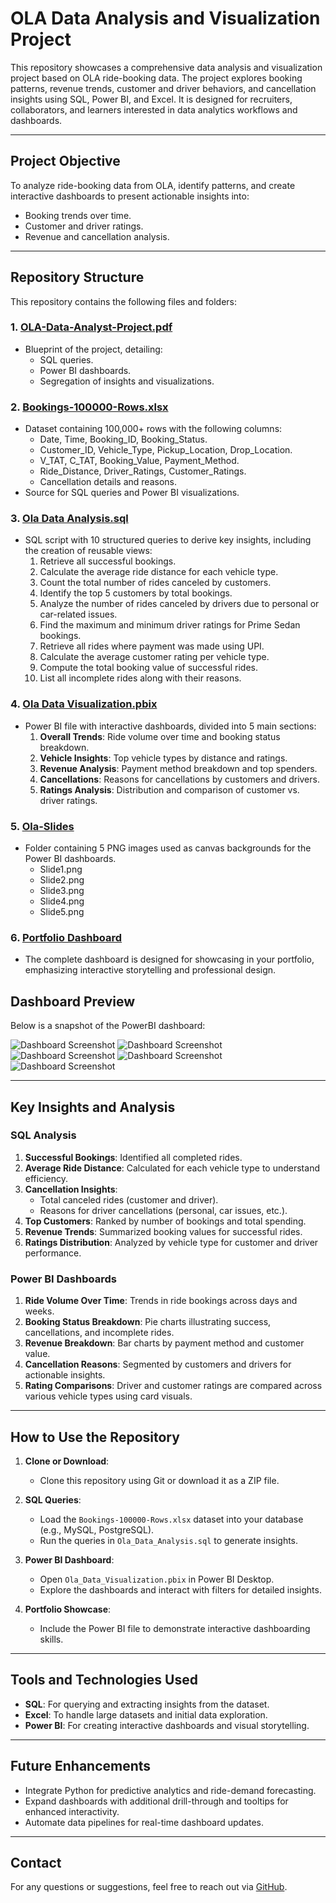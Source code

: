 # OLA Data Analysis and Visualization Project

This repository showcases a comprehensive data analysis and visualization project based on OLA ride-booking data. The project explores booking patterns, revenue trends, customer and driver behaviors, and cancellation insights using SQL, Power BI, and Excel. It is designed for recruiters, collaborators, and learners interested in data analytics workflows and dashboards.

---

## Project Objective
To analyze ride-booking data from OLA, identify patterns, and create interactive dashboards to present actionable insights into:
- Booking trends over time.
- Customer and driver ratings.
- Revenue and cancellation analysis.

---

## Repository Structure
This repository contains the following files and folders:

### 1. **[OLA-Data-Analyst-Project.pdf](OLA-Data-Analyst-Project.pdf)**
   - Blueprint of the project, detailing:
     - SQL queries.
     - Power BI dashboards.
     - Segregation of insights and visualizations.

### 2. **[Bookings-100000-Rows.xlsx](Bookings-100000-Rows.xlsx)**
   - Dataset containing 100,000+ rows with the following columns:
     - Date, Time, Booking_ID, Booking_Status.
     - Customer_ID, Vehicle_Type, Pickup_Location, Drop_Location.
     - V_TAT, C_TAT, Booking_Value, Payment_Method.
     - Ride_Distance, Driver_Ratings, Customer_Ratings.
     - Cancellation details and reasons.
   - Source for SQL queries and Power BI visualizations.

### 3. **[Ola Data Analysis.sql](Ola_Data_Analysis.sql)**
   - SQL script with 10 structured queries to derive key insights, including the creation of reusable views:
     1. Retrieve all successful bookings.
     2. Calculate the average ride distance for each vehicle type.
     3. Count the total number of rides canceled by customers.
     4. Identify the top 5 customers by total bookings.
     5. Analyze the number of rides canceled by drivers due to personal or car-related issues.
     6. Find the maximum and minimum driver ratings for Prime Sedan bookings.
     7. Retrieve all rides where payment was made using UPI.
     8. Calculate the average customer rating per vehicle type.
     9. Compute the total booking value of successful rides.
     10. List all incomplete rides along with their reasons.

### 4. **[Ola Data Visualization.pbix](Ola_Data_Visualization.pbix)**
   - Power BI file with interactive dashboards, divided into 5 main sections:
     1. **Overall Trends**: Ride volume over time and booking status breakdown.
     2. **Vehicle Insights**: Top vehicle types by distance and ratings.
     3. **Revenue Analysis**: Payment method breakdown and top spenders.
     4. **Cancellations**: Reasons for cancellations by customers and drivers.
     5. **Ratings Analysis**: Distribution and comparison of customer vs. driver ratings.

### 5. **[Ola-Slides](Ola-Slides/)**
   - Folder containing 5 PNG images used as canvas backgrounds for the Power BI dashboards.
     - Slide1.png
     - Slide2.png
     - Slide3.png
     - Slide4.png
     - Slide5.png

### 6. **[Portfolio Dashboard](Dashboard/)**
   - The complete dashboard is designed for showcasing in your portfolio, emphasizing interactive storytelling and professional design.
 ## Dashboard Preview

Below is a snapshot of the PowerBI dashboard:

![Dashboard Screenshot](Dashboard/Dashboard-Overall.png)
![Dashboard Screenshot](Dashboard/Dashboard-Vehicle_Types.png)
![Dashboard Screenshot](Dashboard/Dashboard-Revenue.png)
![Dashboard Screenshot](Dashboard/Dashboard-Cancellation.png)
![Dashboard Screenshot](Dashboard/Dashboard-Ratings.png)

---

## Key Insights and Analysis

### SQL Analysis
1. **Successful Bookings**: Identified all completed rides.
2. **Average Ride Distance**: Calculated for each vehicle type to understand efficiency.
3. **Cancellation Insights**:
   - Total canceled rides (customer and driver).
   - Reasons for driver cancellations (personal, car issues, etc.).
4. **Top Customers**: Ranked by number of bookings and total spending.
5. **Revenue Trends**: Summarized booking values for successful rides.
6. **Ratings Distribution**: Analyzed by vehicle type for customer and driver performance.

### Power BI Dashboards
1. **Ride Volume Over Time**: Trends in ride bookings across days and weeks.
2. **Booking Status Breakdown**: Pie charts illustrating success, cancellations, and incomplete rides.
3. **Revenue Breakdown**: Bar charts by payment method and customer value.
4. **Cancellation Reasons**: Segmented by customers and drivers for actionable insights.
5. **Rating Comparisons**: Driver and customer ratings are compared across various vehicle types using card visuals.

---

## How to Use the Repository

1. **Clone or Download**:
   - Clone this repository using Git or download it as a ZIP file.

2. **SQL Queries**:
   - Load the `Bookings-100000-Rows.xlsx` dataset into your database (e.g., MySQL, PostgreSQL).
   - Run the queries in `Ola_Data_Analysis.sql` to generate insights.

3. **Power BI Dashboard**:
   - Open `Ola_Data_Visualization.pbix` in Power BI Desktop.
   - Explore the dashboards and interact with filters for detailed insights.

4. **Portfolio Showcase**:
   - Include the Power BI file to demonstrate interactive dashboarding skills.

---

## Tools and Technologies Used
- **SQL**: For querying and extracting insights from the dataset.
- **Excel**: To handle large datasets and initial data exploration.
- **Power BI**: For creating interactive dashboards and visual storytelling.

---

## Future Enhancements
- Integrate Python for predictive analytics and ride-demand forecasting.
- Expand dashboards with additional drill-through and tooltips for enhanced interactivity.
- Automate data pipelines for real-time dashboard updates.

---
## Contact

For any questions or suggestions, feel free to reach out via [GitHub](https://github.com/vsumitwork).

